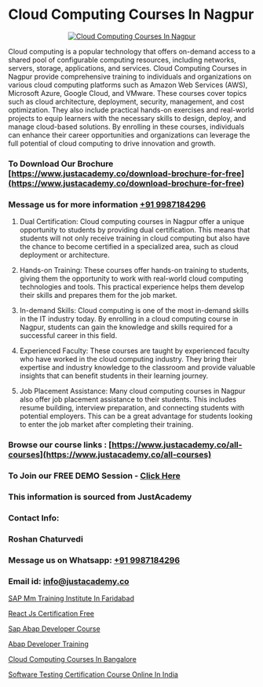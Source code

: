 # Cloud Computing Courses In Nagpur

<p align="center">
  <a href="https://justacademy.co/all-courses">
    <img src="https://i.ibb.co/FJQ9DDy/cloud-computing.webp" alt="Cloud Computing Courses In Nagpur">
  </a>
</p>


Cloud computing is a popular technology that offers on-demand access to a shared pool of configurable computing resources, including networks, servers, storage, applications, and services. Cloud Computing Courses in Nagpur provide comprehensive training to individuals and organizations on various cloud computing platforms such as Amazon Web Services (AWS), Microsoft Azure, Google Cloud, and VMware. These courses cover topics such as cloud architecture, deployment, security, management, and cost optimization. They also include practical hands-on exercises and real-world projects to equip learners with the necessary skills to design, deploy, and manage cloud-based solutions. By enrolling in these courses, individuals can enhance their career opportunities and organizations can leverage the full potential of cloud computing to drive innovation and growth. 
### To Download Our Brochure [https://www.justacademy.co/download-brochure-for-free](https://www.justacademy.co/download-brochure-for-free)
### Message us for more information [+91 9987184296](https://api.whatsapp.com/send?phone=919987184296)
1) Dual Certification: Cloud computing courses in Nagpur offer a unique opportunity to students by providing dual certification. This means that students will not only receive training in cloud computing but also have the chance to become certified in a specialized area, such as cloud deployment or architecture.

2) Hands-on Training: These courses offer hands-on training to students, giving them the opportunity to work with real-world cloud computing technologies and tools. This practical experience helps them develop their skills and prepares them for the job market.

3) In-demand Skills: Cloud computing is one of the most in-demand skills in the IT industry today. By enrolling in a cloud computing course in Nagpur, students can gain the knowledge and skills required for a successful career in this field.

4) Experienced Faculty: These courses are taught by experienced faculty who have worked in the cloud computing industry. They bring their expertise and industry knowledge to the classroom and provide valuable insights that can benefit students in their learning journey.

5) Job Placement Assistance: Many cloud computing courses in Nagpur also offer job placement assistance to their students. This includes resume building, interview preparation, and connecting students with potential employers. This can be a great advantage for students looking to enter the job market after completing their training.

### Browse our course links : [https://www.justacademy.co/all-courses](https://www.justacademy.co/all-courses) 
### To Join our FREE DEMO Session - [Click Here](https://www.justacademy.co/register-for-course-demo)


### This information is sourced from JustAcademy
### Contact Info:
### Roshan Chaturvedi
### Message us on Whatsapp: [+91 9987184296](https://api.whatsapp.com/send?phone=919987184296)
### Email id: [info@justacademy.co](mailto:info@justacademy.co)
                
[SAP Mm Training Institute In Faridabad](https://www.linkedin.com/pulse/sap-mm-training-institute-faridabad-justacademy-sunnyvale-laxkf/)

[React Js Certification Free](https://www.linkedin.com/pulse/react-js-certification-free-justacademy-ahmedabad-teoze?trackingId=HB%2BgpJHrZUsEWkiADIG%2BCQ%3D%3D&lipi=urn%3Ali%3Apage%3Ad_flagship3_company_admin%3BO%2BCUjkhGSmWvdoCzc9%2FX%2FA%3D%3D)

[Sap Abap Developer Course](https://medium.com/@namusn/sap-abap-developer-course-312631aabd54)

[Abap Developer Training](https://medium.com/@justacademytraining/abap-developer-training-3de0dae7eb1a)

[Cloud Computing Courses In Bangalore](https://justacademyin.github.io/justacademy/cloud-computing-courses-in-bangalore)

[Software Testing Certification Course Online In India](https://justacademyin.github.io/justacademy/software-testing-certification-course-online-in-india)

